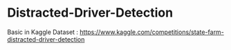 # Distracted-Driver-Detection
Basic in Kaggle
Dataset : https://www.kaggle.com/competitions/state-farm-distracted-driver-detection
